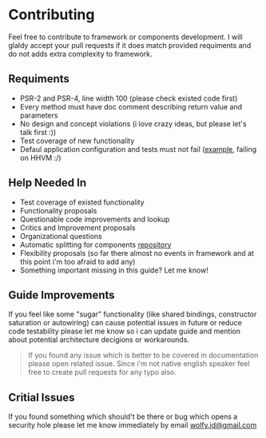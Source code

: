 # Contributing
Feel free to contribute to framework or components development. I will glaldy accept your pull requests if it does match provided requiments and do not adds extra complexity to framework.

## Requiments
* PSR-2 and PSR-4, line width 100 (please check existed code first)
* Every method must have doc comment describing return value and parameters
* No design and concept violations (i love crazy ideas, but please let's talk first :))
* Test coverage of new functionality
* Defaul application configuration and tests must not fail ([example](https://travis-ci.org/spiral/application), failing on HHVM :/)

## Help Needed In
* Test coverage of existed functionality
* Functionality proposals
* Questionable code improvements and lookup
* Critics and Improvement proposals
* Organizational questions
* Automatic splitting for components [repository](https://github.com/spiral/components)
* Flexibility proposals (so far there almost no events in framework and at this point i'm too afraid to add any)
* Something important missing in this guide? Let me know! 

## Guide Improvements
If you feel like some "sugar" functionality (like shared bindings, constructor saturation or autowiring) can cause potential issues in future or reduce code testability please let me know so i can update guide and mention about potential architecture decigions or workarounds.

> If you found any issue which is better to be covered in documentation please open related issue. Since i'm not native english speaker feel free to create pull requests for any typo also.

## Critial Issues
If you found something which should't be there or bug which opens a security hole please let me know immediately by email wolfy.jd@gmail.com

